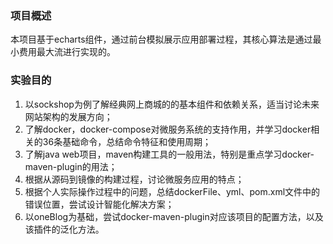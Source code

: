 ### 项目概述
本项目基于echarts组件，通过前台模拟展示应用部署过程，其核心算法是通过最小费用最大流进行实现的。

### 实验目的

1. 以sockshop为例了解经典网上商城的的基本组件和依赖关系，适当讨论未来网站架构的发展方向；
2. 了解docker，docker-compose对微服务系统的支持作用，并学习docker相关的36条基础命令，总结命令特征和使用周期；
3. 了解java web项目，maven构建工具的一般用法，特别是重点学习docker-maven-plugin的用法；
4. 根据从源码到镜像的构建过程，讨论微服务应用的特点；
5. 根据个人实际操作过程中的问题，总结dockerFile、yml、pom.xml文件中的错误位置，尝试设计智能化解决方案；
6. 以oneBlog为基础，尝试docker-maven-plugin对应该项目的配置方法，以及该插件的泛化方法。
